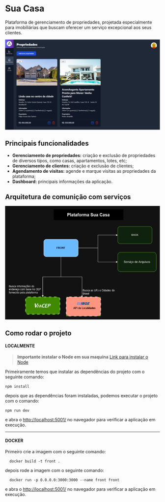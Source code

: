 # Sua Casa
Plataforma de gerenciamento de propriedades, projetada especialmente para imobiliárias que buscam oferecer um serviço excepcional aos seus clientes.

![Print da plataforma](./public/print.jpeg "Print da plataforma")

## Principais funcionalidades
- **Gerenciamento de propriedades:** criação e exclusão de propriedades de diversos tipos, como casas, apartamentos, lotes, etc;
- **Gerenciamento de clientes:** criação e exclusão de clientes;
- **Agendamento de visitas:** agende e marque visitas as propriedades da plataforma;
- **Dashboard:** principais informações da aplicação.

## Arquitetura de comunição com serviços
![Print da comunição com serviços](./public/esquema.png "Print da comunição com serviços")


## Como rodar o projeto

#### LOCALMENTE

>**Importante instalar o Node em sua maquina**  [Link para instalar o Node](https://nodejs.org/en/download/package-manager/current)

Primeiramente temos que instalar as dependências do projeto com o seguinte comando:
  ```
  npm install
  ```
depois que as dependências foram instaladas, podemos executar o projeto com o comando:
  ```
  npm run dev
  ```
e abra o [http://localhost:5001/](http://localhost:3000/) no navegador para verificar a aplicação em execução.

---
#### DOCKER
Primeiro crie a imagem com o seguinte comando:
```
  docker build -t front .
```

depois rode a imagem com o seguinte comando:
```
  docker run -p 0.0.0.0:3000:3000 --name front front
```

e abra o [http://localhost:5001/](http://localhost:3000/) no navegador para verificar a aplicação em execução.